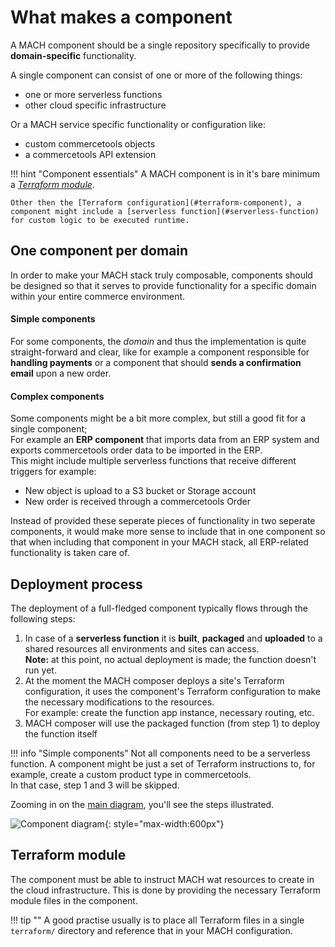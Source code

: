 # What makes a component

A MACH component should be a single repository specifically to provide **domain-specific** functionality.

A single component can consist of one or more of the following things:

- one or more serverless functions
- other cloud specific infrastructure

Or a MACH service specific functionality or configuration like:

- custom commercetools objects
- a commercetools API extension

!!! hint "Component essentials"
    A MACH component is in it's bare minimum a [*Terraform module*](https://www.terraform.io/docs/configuration/modules.html).

    Other then the [Terraform configuration](#terraform-component), a component might include a [serverless function](#serverless-function) for custom logic to be executed runtime.

## One component per domain

In order to make your MACH stack truly composable, components should be designed so that it serves to provide functionality for a specific domain within your entire commerce environment.

#### Simple components
For some components, the *domain* and thus the implementation is quite straight-forward and clear, like for example a component responsible for **handling payments** or a component that should **sends a confirmation email** upon a new order.

#### Complex components
Some components might be a bit more complex, but still a good fit for a single component;<br>
For example an **ERP component** that imports data from an ERP system and exports commercetools order data to be imported in the ERP.<br>
This might include multiple serverless functions that receive different triggers for example:

- New object is upload to a S3 bucket or Storage account
- New order is received through a commercetools Order

Instead of provided these seperate pieces of functionality in two seperate components, it would make more sense to include that in one component so that when including that component in your MACH stack, all ERP-related functionality is taken care of.


## Deployment process

The deployment of a full-fledged component typically flows through the following steps:

1. In case of a **serverless function** it is **built**, **packaged** and **uploaded** to a shared resources all environments and sites can access.<br>
   **Note:** at this point, no actual deployment is made; the function doesn't run yet.
2. At the moment the MACH composer deploys a site's Terraform configuration, it uses the component's Terraform configuration to make the necessary modifications to the resources.<br>
   For example: create the function app instance, necessary routing, etc.
3. MACH composer will use the packaged function (from step 1) to deploy the function itself

!!! info "Simple components"
      Not all components need to be a serverless function. A component might be just a set of Terraform instructions to, for example, create a custom product type in commercetools.<br>
      In that case, step 1 and 3 will be skipped.

Zooming in on the [main diagram](../../tutorial/intro.md#how-does-it-work), you'll see the steps illustrated.

![Component diagram](../../_img/component-diagram.png){: style="max-width:600px"}

## Terraform module

The component must be able to instruct MACH wat resources to create in the cloud infrastructure.
This is done by providing the necessary Terraform module files in the component.


!!! tip ""
      A good practise usually is to place all Terraform files in a single `terraform/` directory and reference that in your MACH configuration.
